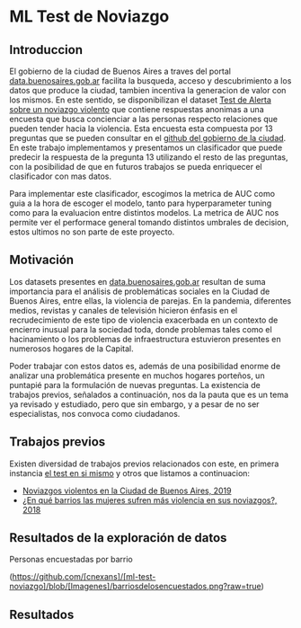 # ML Test de Noviazgo

## Introduccion

El gobierno de la ciudad de Buenos Aires a traves del portal [data.buenosaires.gob.ar](https://data.buenosaires.gob.ar/) facilita la busqueda, acceso y descubrimiento a los datos que produce la ciudad, tambien incentiva la generacion de valor con los mismos. En este sentido, se disponibilizan el dataset [Test de Alerta sobre un noviazgo violento](https://data.buenosaires.gob.ar/dataset/test-alerta-sobre-noviazgo-violento) que contiene respuestas anonimas a una encuesta que busca concienciar a las personas respecto relaciones que pueden tender hacia la violencia. Esta encuesta esta compuesta por 13 preguntas que se pueden consultar en el [github del gobierno de la ciudad](https://github.com/datosgcba/test_alerta_noviazgo_violento). En este trabajo implementamos y presentamos un clasificador que puede predecir la respuesta de la pregunta 13 utilizando el resto de las preguntas, con la posibilidad de que en futuros trabajos se pueda enriquecer el clasificador con mas datos.

Para implementar este clasificador, escogimos la metrica de AUC como guia a la hora de escoger el modelo, tanto para hyperparameter tuning como para la evaluacion entre distintos modelos. La metrica de AUC nos permite ver el performace general tomando distintos umbrales de decision, estos ultimos no son parte de este proyecto.

## Motivación

Los datasets presentes en [data.buenosaires.gob.ar](https://data.buenosaires.gob.ar/) resultan de suma importancia para el análisis de problemáticas sociales en la Ciudad de Buenos Aires, entre ellas, la violencia de parejas. En la pandemia, diferentes medios, revistas y canales de televisión hicieron énfasis en el recrudecimiento de este tipo de violencia exacerbada en un contexto de encierro inusual para la sociedad toda, donde problemas tales como el hacinamiento o los problemas de infraestructura estuvieron presentes en numerosos hogares de la Capital.

Poder trabajar con estos datos es, además de una posibilidad enorme de analizar una problemática presente en muchos hogares porteños, un puntapié para la formulación de nuevas preguntas. La existencia de trabajos previos, señalados a continuación, nos da la pauta que es un tema ya revisado y estudiado, pero que sin embargo, y a pesar de no ser especialistas, nos convoca como ciudadanos. 

## Trabajos previos

Existen diversidad de trabajos previos relacionados con este, en primera instancia [el test en si mismo](https://data.buenosaires.gob.ar/dataset/test-alerta-sobre-noviazgo-violento) y otros que listamos a continuacion:

* [Noviazgos violentos en la Ciudad de Buenos Aires, 2019](https://datosgcba.github.io/curso-datos/trabajos/noviazgos.html)
* [¿En qué barrios las mujeres sufren más violencia en sus noviazgos?, 2018](https://blog.properati.com.ar/en-que-barrios-las-mujeres-sufren-mas-violencia-en-sus-noviazgos/)


## Resultados de la exploración de datos

Personas encuestadas por barrio

(https://github.com/[cnexans]/[ml-test-noviazgo]/blob/[Imagenes]/barriosdelosencuestados.png?raw=true)


## Resultados



